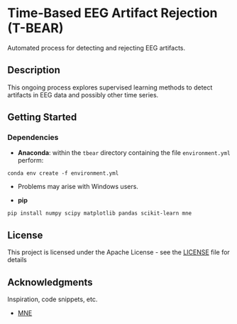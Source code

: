 # Time-Based EEG Artifact Rejection (T-BEAR)

Automated process for detecting and rejecting EEG artifacts.

## Description

This ongoing process explores supervised learning methods to detect artifacts in EEG data and possibly other time series.

## Getting Started

### Dependencies

- **Anaconda**: within the `tbear` directory containing the file `environment.yml` perform:
```
conda env create -f environment.yml
```
  - Problems may arise with Windows users.

- **pip**
```
pip install numpy scipy matplotlib pandas scikit-learn mne
```

<!-- ### Installing

* How/where to download your program
* Any modifications needed to be made to files/folders -->

<!-- ### Executing program

* How to run the program
* Step-by-step bullets
```
code blocks for commands
``` -->

<!-- ## Help

Any advise for common problems or issues.
```
command to run if program contains helper info
``` -->
<!--
## Authors

Contributors names and contact info

ex. Dominique Pizzie
ex. [@DomPizzie](https://twitter.com/dompizzie) -->

<!-- ## Version History

* 0.2
    * Various bug fixes and optimizations
    * See [commit change]() or See [release history]()
* 0.1
    * Initial Release -->

## License

This project is licensed under the Apache License - see the [LICENSE](./LICENSE) file for details

## Acknowledgments

Inspiration, code snippets, etc.
* [MNE](https://martinos.org/mne/stable/index.html)
